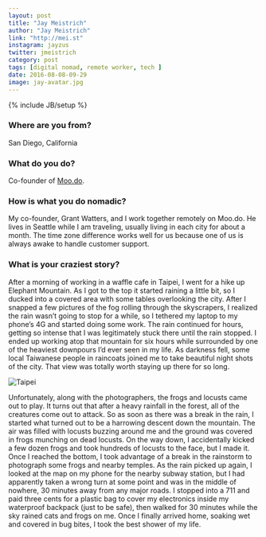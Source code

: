 ```yaml
---
layout: post
title: "Jay Meistrich"
author: "Jay Meistrich"
link: "http://mei.st"
instagram: jayzus
twitter: jmeistrich
category: post
tags: [digital nomad, remote worker, tech ]
date: 2016-08-08-09-29
image: jay-avatar.jpg
---
```

{% include JB/setup %}

### Where are you from?

San Diego, California

### What do you do?

Co-founder of [Moo.do](https://moo.do).

### How is what you do nomadic?

My co-founder, Grant Watters, and I work together remotely on Moo.do. He lives in Seattle while I am traveling, usually living in each city for about a month. The time zone difference works well for us because one of us is always awake to handle customer support.

### What is your craziest story?

After a morning of working in a waffle cafe in Taipei, I went for a hike up Elephant Mountain. As I got to the top it started raining a little bit, so I ducked into a covered area with some tables overlooking the city. After I snapped a few pictures of the fog rolling through the skyscrapers, I realized the rain wasn’t going to stop for a while, so I tethered my laptop to my phone’s 4G and started doing some work. The rain continued for hours, getting so intense that I was legitimately stuck there until the rain stopped. I ended up working atop that mountain for six hours while surrounded by one of the heaviest downpours I’d ever seen in my life. As darkness fell, some local Taiwanese people in raincoats joined me to take beautiful night shots of the city. That view was totally worth staying up there for so long.

<img src="{{ BASE_PATH }}/assets/img/posts/jay-alt.jpg" title="Taipei" class="inner-post-image" />

Unfortunately, along with the photographers, the frogs and locusts came out to play. It turns out that after a heavy rainfall in the forest, all of the creatures come out to attack. So as soon as there was a break in the rain, I started what turned out to be a harrowing descent down the mountain. The air was filled with locusts buzzing around me and the ground was covered in frogs munching on dead locusts. On the way down, I accidentally kicked a few dozen frogs and took hundreds of locusts to the face, but I made it. Once I reached the bottom, I took advantage of a break in the rainstorm to photograph some frogs and nearby temples. As the rain picked up again, I looked at the map on my phone for the nearby subway station, but I had apparently taken a wrong turn at some point and was in the middle of nowhere, 30 minutes away from any major roads. I stopped into a 711 and paid three cents for a plastic bag to cover my electronics inside my waterproof backpack (just to be safe), then walked for 30 minutes while the sky rained cats and frogs on me. Once I finally arrived home, soaking wet and covered in bug bites, I took the best shower of my life.